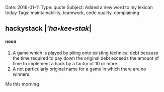 Date:    2016-01-11
Type:    quote
Subject: Added a new word to my lexicon today
Tags:    maintainability, teamwork, code quality, complaining

## hackystack |_'ha•kee•stak_|

#### noun

1. A game which is played by piling onto existing technical debt because the time required to pay down the original debt exceeds the amount of time to implement a hack by a factor of 10 or more.
2. A not particularly original name for a game in which there are no winners.

<span class="quoth">Me this morning</span>
